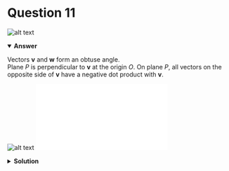 # Question 11
![alt text](q11.png)

<details open>
<summary><b>Answer</b></summary>


Vectors $\mathbf{v}$ and $\mathbf{w}$ form an obtuse angle.\
Plane $P$ is perpendicular to $\mathbf{v}$ at the origin $O$. On plane $P$, all vectors on the opposite side of $\mathbf{v}$ have a negative dot product with $\mathbf{v}$.

![alt text](a11.png)
![alt text](a11.py)
</details>

<details>
<summary><b>Solution</b></summary>

![alt text](s11.png)</details>